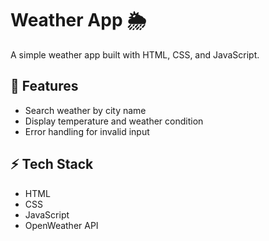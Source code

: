 # Weather App 🌦️
A simple weather app built with HTML, CSS, and JavaScript.

## 🔑 Features
- Search weather by city name
- Display temperature and weather condition
- Error handling for invalid input

## ⚡ Tech Stack
- HTML
- CSS
- JavaScript
- OpenWeather API
